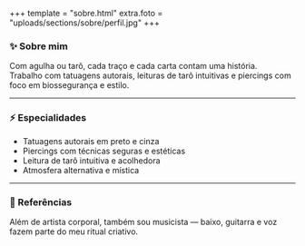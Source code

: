 +++
template = "sobre.html"
extra.foto = "uploads/sections/sobre/perfil.jpg"
+++


### ✨ Sobre mim

Com agulha ou tarô, cada traço e cada carta contam uma história.  
Trabalho com tatuagens autorais, leituras de tarô intuitivas e piercings com foco em biossegurança e estilo.

---

### ⚡ Especialidades

- Tatuagens autorais em preto e cinza
- Piercings com técnicas seguras e estéticas
- Leitura de tarô intuitiva e acolhedora
- Atmosfera alternativa e mística

---

### 🎸 Referências

Além de artista corporal, também sou musicista — baixo, guitarra e voz fazem parte do meu ritual criativo.

